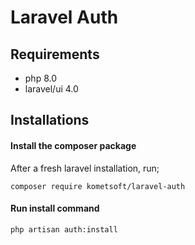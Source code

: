 # Laravel Auth

## Requirements 
- php 8.0
- laravel/ui 4.0

## Installations

#### Install the composer package

After a fresh laravel installation, run;

```
composer require kometsoft/laravel-auth
```

#### Run install command

```
php artisan auth:install
```
